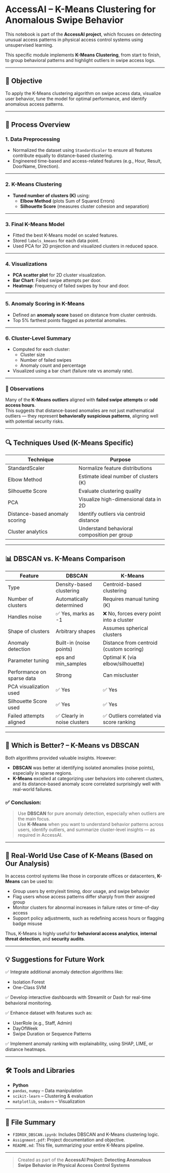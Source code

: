 
# AccessAI – K-Means Clustering for Anomalous Swipe Behavior

This notebook is part of the **AccessAI project**, which focuses on detecting unusual access patterns in physical access control systems using unsupervised learning.

This specific module implements **K-Means Clustering**, from start to finish, to group behavioral patterns and highlight outliers in swipe access logs.

---

## 🚀 Objective

To apply the K-Means clustering algorithm on swipe access data, visualize user behavior, tune the model for optimal performance, and identify anomalous access patterns.

---

## 🧮 Process Overview

### 1. **Data Preprocessing**
- Normalized the dataset using `StandardScaler` to ensure all features contribute equally to distance-based clustering.
- Engineered time-based and access-related features (e.g., Hour, Result, DoorName, Direction).

---

### 2. **K-Means Clustering**
- **Tuned number of clusters (K)** using:
  - **Elbow Method** (plots Sum of Squared Errors)
  - **Silhouette Score** (measures cluster cohesion and separation)

---

### 3. **Final K-Means Model**
- Fitted the best K-Means model on scaled features.
- Stored `labels_kmeans` for each data point.
- Used PCA for 2D projection and visualized clusters in reduced space.

---

### 4. **Visualizations**
- **PCA scatter plot** for 2D cluster visualization.
- **Bar Chart**: Failed swipe attempts per door.
- **Heatmap**: Frequency of failed swipes by hour and door.

---

### 5. **Anomaly Scoring in K-Means**
- Defined an **anomaly score** based on distance from cluster centroids.
- Top 5% farthest points flagged as potential anomalies.

---

### 6. **Cluster-Level Summary**
- Computed for each cluster:
  - Cluster size
  - Number of failed swipes
  - Anomaly count and percentage
- Visualized using a bar chart (failure rate vs anomaly rate).

---

### 📌 Observations

Many of the **K-Means outliers** aligned with **failed swipe attempts** or **odd access hours**.  
This suggests that distance-based anomalies are not just mathematical outliers — they represent **behaviorally suspicious patterns**, aligning well with potential security risks.

---

## 🔍 Techniques Used (K-Means Specific)

| Technique             | Purpose                                       |
|----------------------|-----------------------------------------------|
| StandardScaler        | Normalize feature distributions               |
| Elbow Method          | Estimate ideal number of clusters (K)         |
| Silhouette Score      | Evaluate clustering quality                   |
| PCA                   | Visualize high-dimensional data in 2D         |
| Distance-based anomaly scoring | Identify outliers via centroid distance   |
| Cluster analytics     | Understand behavioral composition per group   |

---

## 📊 DBSCAN vs. K-Means Comparison

| Feature                  | DBSCAN                                | K-Means                               |
|--------------------------|----------------------------------------|----------------------------------------|
| Type                     | Density-based clustering               | Centroid-based clustering              |
| Number of clusters       | Automatically determined              | Requires manual tuning (K)             |
| Handles noise            | ✅ Yes, marks as -1                    | ❌ No, forces every point into a cluster|
| Shape of clusters        | Arbitrary shapes                       | Assumes spherical clusters             |
| Anomaly detection        | Built-in (noise points)                | Distance from centroid (custom scoring)|
| Parameter tuning         | eps and min_samples                    | Optimal K (via elbow/silhouette)       |
| Performance on sparse data | Strong                               | Can miscluster                         |
| PCA visualization used   | ✅ Yes                                 | ✅ Yes                                  |
| Silhouette Score used    | ✅ Yes                                 | ✅ Yes                                  |
| Failed attempts aligned  | ✅ Clearly in noise clusters           | ✅ Outliers correlated via score ranking|

---

## 🤔 Which is Better? – K-Means vs DBSCAN

Both algorithms provided valuable insights. However:

- **DBSCAN** was better at identifying isolated anomalies (noise points), especially in sparse regions.
- **K-Means** excelled at categorizing user behaviors into coherent clusters, and its distance-based anomaly score correlated surprisingly well with real-world failures.

### ✅ Conclusion:
> Use **DBSCAN** for pure anomaly detection, especially when outliers are the main focus.  
> Use **K-Means** when you want to understand behavior patterns across users, identify outliers, and summarize cluster-level insights — as required in AccessAI.

---

## 💼 Real-World Use Case of K-Means (Based on Our Analysis)

In access control systems like those in corporate offices or datacenters, **K-Means** can be used to:

- Group users by entry/exit timing, door usage, and swipe behavior
- Flag users whose access patterns differ sharply from their assigned group
- Monitor clusters for abnormal increases in failure rates or time-of-day access
- Support policy adjustments, such as redefining access hours or flagging badge misuse

Thus, K-Means is highly useful for **behavioral access analytics**, **internal threat detection**, and **security audits**.

---

## 💡 Suggestions for Future Work

✅ Integrate additional anomaly detection algorithms like:
- Isolation Forest
- One-Class SVM

✅ Develop interactive dashboards with Streamlit or Dash for real-time behavioral monitoring.

✅ Enhance dataset with features such as:
- UserRole (e.g., Staff, Admin)
- DayOfWeek
- Swipe Duration or Sequence Patterns

✅ Implement anomaly ranking with explainability, using SHAP, LIME, or distance heatmaps.

---

## 🛠️ Tools and Libraries

- **Python**
- `pandas`, `numpy` – Data manipulation
- `scikit-learn` – Clustering & evaluation
- `matplotlib`, `seaborn` – Visualization

---

## 📁 File Summary

- `FIDROX_DBSCAN.ipynb`: Includes DBSCAN and K-Means clustering logic.
- `Assignment.pdf`: Project documentation and objective.
- `README.md`: This file, summarizing your entire K-Means pipeline.

---

> Created as part of the **AccessAI Project: Detecting Anomalous Swipe Behavior in Physical Access Control Systems**
